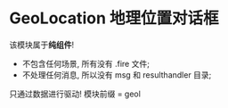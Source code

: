 
GeoLocation 地理位置对话框
====

该模块属于**纯组件**! 
- 不包含任何场景, 所有没有 .fire 文件;
- 不处理任何消息, 所以没有 msg 和 resulthandler 目录;

只通过数据进行驱动!
模块前缀 = geol
